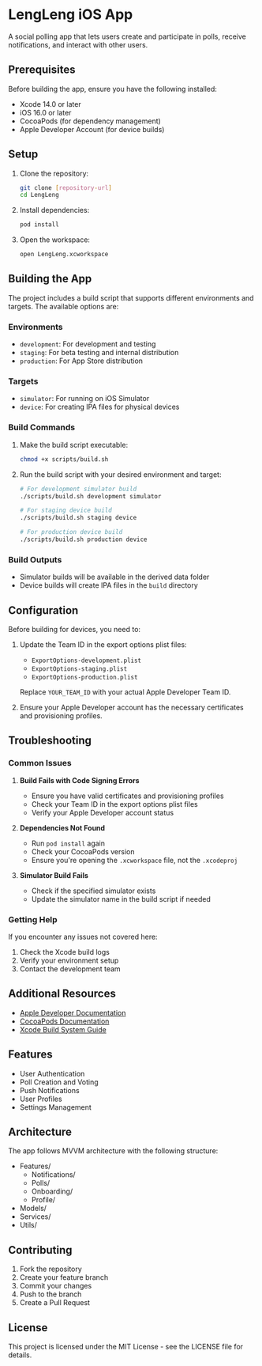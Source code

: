 # LengLeng iOS App

A social polling app that lets users create and participate in polls, receive notifications, and interact with other users.

## Prerequisites

Before building the app, ensure you have the following installed:

- Xcode 14.0 or later
- iOS 16.0 or later
- CocoaPods (for dependency management)
- Apple Developer Account (for device builds)

## Setup

1. Clone the repository:
   ```bash
   git clone [repository-url]
   cd LengLeng
   ```

2. Install dependencies:
   ```bash
   pod install
   ```

3. Open the workspace:
   ```bash
   open LengLeng.xcworkspace
   ```

## Building the App

The project includes a build script that supports different environments and targets. The available options are:

### Environments
- `development`: For development and testing
- `staging`: For beta testing and internal distribution
- `production`: For App Store distribution

### Targets
- `simulator`: For running on iOS Simulator
- `device`: For creating IPA files for physical devices

### Build Commands

1. Make the build script executable:
   ```bash
   chmod +x scripts/build.sh
   ```

2. Run the build script with your desired environment and target:
   ```bash
   # For development simulator build
   ./scripts/build.sh development simulator

   # For staging device build
   ./scripts/build.sh staging device

   # For production device build
   ./scripts/build.sh production device
   ```

### Build Outputs

- Simulator builds will be available in the derived data folder
- Device builds will create IPA files in the `build` directory

## Configuration

Before building for devices, you need to:

1. Update the Team ID in the export options plist files:
   - `ExportOptions-development.plist`
   - `ExportOptions-staging.plist`
   - `ExportOptions-production.plist`

   Replace `YOUR_TEAM_ID` with your actual Apple Developer Team ID.

2. Ensure your Apple Developer account has the necessary certificates and provisioning profiles.

## Troubleshooting

### Common Issues

1. **Build Fails with Code Signing Errors**
   - Ensure you have valid certificates and provisioning profiles
   - Check your Team ID in the export options plist files
   - Verify your Apple Developer account status

2. **Dependencies Not Found**
   - Run `pod install` again
   - Check your CocoaPods version
   - Ensure you're opening the `.xcworkspace` file, not the `.xcodeproj`

3. **Simulator Build Fails**
   - Check if the specified simulator exists
   - Update the simulator name in the build script if needed

### Getting Help

If you encounter any issues not covered here:
1. Check the Xcode build logs
2. Verify your environment setup
3. Contact the development team

## Additional Resources

- [Apple Developer Documentation](https://developer.apple.com/documentation/)
- [CocoaPods Documentation](https://guides.cocoapods.org/)
- [Xcode Build System Guide](https://developer.apple.com/library/archive/documentation/DeveloperTools/Conceptual/XcodeBuildSystem/300-Build_System_Overview/build_system_overview.html)

## Features

- User Authentication
- Poll Creation and Voting
- Push Notifications
- User Profiles
- Settings Management

## Architecture

The app follows MVVM architecture with the following structure:
- Features/
  - Notifications/
  - Polls/
  - Onboarding/
  - Profile/
- Models/
- Services/
- Utils/

## Contributing

1. Fork the repository
2. Create your feature branch
3. Commit your changes
4. Push to the branch
5. Create a Pull Request

## License

This project is licensed under the MIT License - see the LICENSE file for details. 